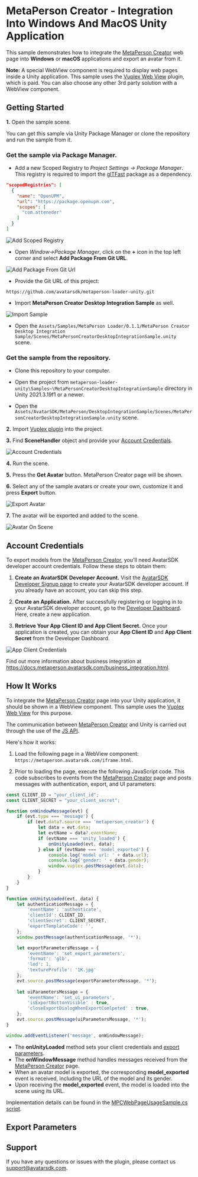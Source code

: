 # MetaPerson Creator - Integration Into Windows And MacOS Unity Application 
This sample demonstrates how to integrate the [MetaPerson Creator](https://metaperson.avatarsdk.com/) web page into **Windows** or **macOS** applications and export an avatar from it.

**Note:** A special WebView component is required to display web pages inside a Unity application. This sample uses the [Vuplex Web View](https://store.vuplex.com/webview/windows-mac) plugin, which is paid.
You can also choose any other 3rd party solution with a WebView component.

## Getting Started
**1\.** Open the sample scene. 

You can get this sample via Unity Package Manager or clone the repository and run the sample from it.

### Get the sample via Package Manager.

 * Add a new Scoped Registry to *Project Settings -> Package Manager*. This registry is required to import the [glTFast](https://github.com/atteneder/glTFast) package as a dependency.

```json
"scopedRegistries": [
  {
    "name": "OpenUPM",
    "url": "https://package.openupm.com",
    "scopes": [
      "com.atteneder"
    ]
  }
]
```
![Add Scoped Registry](./Images/add_scoped_registry.JPG "Add Scoped Registry")

 * Open *Window->Package Manager*, click on the **+** icon in the top left corner and select **Add Package From Git URL**.
 
![Add Package From Git Url](./Images/add_package_from_git_url.jpg "Add Package From Git Url")

 * Provide the Git URL of this project:

`https://github.com/avatarsdk/metaperson-loader-unity.git`

 * Import **MetaPerson Creator Desktop Integration Sample** as well.

![Import Sample](./Images/import_desktop_integration_sample.jpg "Import Sample")

 * Open the `Assets/Samples/MetaPerson Loader/0.1.1/MetaPerson Creator Desktop Integration Sample/Scenes/MetaPersonCreatorDesktopIntegrationSample.unity` scene.

### Get the sample from the repository.

 * Clone this repository to your computer.

 * Open the project from `metaperson-loader-unity\Samples~\MetaPersonCreatorDesktopIntegrationSample` directory in Unity 2021.3.19f1 or a newer.

 * Open the `Assets/AvatarSDK/MetaPerson/DesktopIntegrationSample/Scenes/MetaPersonCreatorDesktopIntegrationSample.unity` scene.
 
**2\.** Import [Vuplex plugin](https://store.vuplex.com/webview/windows-mac) into the project.

**3\.** Find **SceneHandler** object and provide your [Account Credentials](#account-credentials).

![Account Credentials](./Images/account_credentials.jpg "Account Credentials")

**4\.** Run the scene.

**5\.** Press the **Get Avatar** button. MetaPerson Creator page will be shown.

**6\.** Select any of the sample avatars or create your own, customize it and press **Export** button.

![Export Avatar](./Images/export_avatar.JPG "Export Avatar")

**7\.** The avatar will be exported and added to the scene.

![Avatar On Scene](./Images/avatar_on_scene.JPG "Avatar On Scene")

## Account Credentials
To export models from the [MetaPerson Creator](https://metaperson.avatarsdk.com/), you'll need AvatarSDK developer account credentials. Follow these steps to obtain them:

1. **Create an AvatarSDK Developer Account.**
   Visit the [AvatarSDK Developer Signup page](https://accounts.avatarsdk.com/developer/signup/) to create your AvatarSDK developer account. If you already have an account, you can skip this step.

2. **Create an Application.**
   After successfully registering or logging in to your AvatarSDK developer account, go to the [Developer Dashboard](https://accounts.avatarsdk.com/developer/). Here, create a new application. 

3. **Retrieve Your App Client ID and App Client Secret.**
   Once your application is created, you can obtain your **App Client ID** and **App Client Secret** from the Developer Dashboard.

![App Client Credentials](./Images/credentials.JPG "App Client Credentials")


Find out more information about business integration at https://docs.metaperson.avatarsdk.com/business_integration.html. 

## How It Works
To integrate the [MetaPerson Creator](https://metaperson.avatarsdk.com/iframe.html) page into your Unity application, it should be shown in a WebView component. This sample uses the [Vuplex Web View](https://store.vuplex.com/webview/windows-mac) for this purpose.

The communication between [MetaPerson Creator](https://metaperson.avatarsdk.com/iframe.html) and Unity is carried out through the use of the [JS API](https://docs.metaperson.avatarsdk.com/js_api.html).

Here's how it works:

1. Load the following page in a WebView component: `https://metaperson.avatarsdk.com/iframe.html`.

2. Prior to loading the page, execute the following JavaScript code. This code subscribes to events from the [MetaPerson Creator](https://metaperson.avatarsdk.com/iframe.html) page and posts messages with authentication, export, and UI parameters:

```javascript
const CLIENT_ID = "your_client_id";
const CLIENT_SECRET = "your_client_secret";

function onWindowMessage(evt) {
	if (evt.type === 'message') {
		if (evt.data?.source === 'metaperson_creator') {
			let data = evt.data;
			let evtName = data?.eventName;
			if (evtName === 'unity_loaded') {
				onUnityLoaded(evt, data);
			} else if (evtName === 'model_exported') {
				console.log('model url: ' + data.url);
				console.log('gender: ' + data.gender);
				window.vuplex.postMessage(evt.data);
			}
		}
	}
}

function onUnityLoaded(evt, data) {
	let authenticationMessage = {
		'eventName': 'authenticate',
		'clientId': CLIENT_ID,
		'clientSecret': CLIENT_SECRET,
		'exportTemplateCode': '',
	};
	window.postMessage(authenticationMessage, '*');

	let exportParametersMessage = {
		'eventName': 'set_export_parameters',
		'format': 'glb',
		'lod': 1,
		'textureProfile': '1K.jpg'
	};
	evt.source.postMessage(exportParametersMessage, '*');
	
	let uiParametersMessage = {
		'eventName': 'set_ui_parameters',
		'isExportButtonVisible' : true,
		'closeExportDialogWhenExportComlpeted' : true,
	};
	evt.source.postMessage(uiParametersMessage, '*');
}

window.addEventListener('message', onWindowMessage);
```

* The **onUnityLoaded** method sets your client credentials and [export parameters](#export-parameters).
* The **onWindowMessage** method handles messages received from the [MetaPerson Creator](https://metaperson.avatarsdk.com/iframe.html) page.
* When an avatar model is exported, the corresponding **model_exported** event is received, including the URL of the model and its gender.
* Upon receiving the **model_exported** event, the model is loaded into the scene using its URL.

Implementation details can be found in the [MPCWebPageUsageSample.cs script](./../Samples~/MetaPersonCreatorDesktopIntegrationSample/Assets/AvatarSDK/MetaPerson/DesktopIntegrationSample/Scripts/DesktopUnitySampleHandler.cs).

## Export Parameters

## Support
If you have any questions or issues with the plugin, please contact us <support@avatarsdk.com>.
